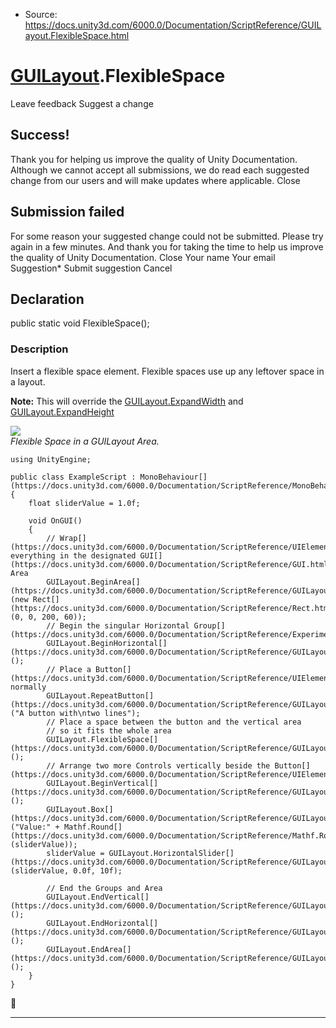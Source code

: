 * Source: https://docs.unity3d.com/6000.0/Documentation/ScriptReference/GUILayout.FlexibleSpace.html

#  [GUILayout](https://docs.unity3d.com/6000.0/Documentation/ScriptReference/GUILayout.html).FlexibleSpace
Leave feedback
Suggest a change
## Success!
Thank you for helping us improve the quality of Unity Documentation. Although we cannot accept all submissions, we do read each suggested change from our users and will make updates where applicable.
Close
## Submission failed
For some reason your suggested change could not be submitted. Please <a>try again</a> in a few minutes. And thank you for taking the time to help us improve the quality of Unity Documentation.
Close
Your name Your email Suggestion* Submit suggestion
Cancel
## Declaration
public static void FlexibleSpace(); 
### Description
Insert a flexible space element.
Flexible spaces use up any leftover space in a layout.  
  
**Note:** This will override the [GUILayout.ExpandWidth](https://docs.unity3d.com/6000.0/Documentation/ScriptReference/GUILayout.ExpandWidth.html) and [GUILayout.ExpandHeight](https://docs.unity3d.com/6000.0/Documentation/ScriptReference/GUILayout.ExpandHeight.html)  
  
![](https://docs.unity3d.com/6000.0/Documentation/StaticFiles/ScriptRefImages/GUILayoutFlexibleSpace.png)  
_Flexible Space in a GUILayout Area._
```
using UnityEngine;  
  
public class ExampleScript : MonoBehaviour[](https://docs.unity3d.com/6000.0/Documentation/ScriptReference/MonoBehaviour.html)
{
    float sliderValue = 1.0f;  
  
    void OnGUI()
    {
        // Wrap[](https://docs.unity3d.com/6000.0/Documentation/ScriptReference/UIElements.Wrap.html) everything in the designated GUI[](https://docs.unity3d.com/6000.0/Documentation/ScriptReference/GUI.html) Area
        GUILayout.BeginArea[](https://docs.unity3d.com/6000.0/Documentation/ScriptReference/GUILayout.BeginArea.html)(new Rect[](https://docs.unity3d.com/6000.0/Documentation/ScriptReference/Rect.html)(0, 0, 200, 60));
        // Begin the singular Horizontal Group[](https://docs.unity3d.com/6000.0/Documentation/ScriptReference/Experimental.GraphView.Group.html)
        GUILayout.BeginHorizontal[](https://docs.unity3d.com/6000.0/Documentation/ScriptReference/GUILayout.BeginHorizontal.html)();
        // Place a Button[](https://docs.unity3d.com/6000.0/Documentation/ScriptReference/UIElements.Button.html) normally
        GUILayout.RepeatButton[](https://docs.unity3d.com/6000.0/Documentation/ScriptReference/GUILayout.RepeatButton.html)("A button with\ntwo lines");
        // Place a space between the button and the vertical area
        // so it fits the whole area
        GUILayout.FlexibleSpace[](https://docs.unity3d.com/6000.0/Documentation/ScriptReference/GUILayout.FlexibleSpace.html)();
        // Arrange two more Controls vertically beside the Button[](https://docs.unity3d.com/6000.0/Documentation/ScriptReference/UIElements.Button.html)
        GUILayout.BeginVertical[](https://docs.unity3d.com/6000.0/Documentation/ScriptReference/GUILayout.BeginVertical.html)();
        GUILayout.Box[](https://docs.unity3d.com/6000.0/Documentation/ScriptReference/GUILayout.Box.html)("Value:" + Mathf.Round[](https://docs.unity3d.com/6000.0/Documentation/ScriptReference/Mathf.Round.html)(sliderValue));
        sliderValue = GUILayout.HorizontalSlider[](https://docs.unity3d.com/6000.0/Documentation/ScriptReference/GUILayout.HorizontalSlider.html)(sliderValue, 0.0f, 10f);  
  
        // End the Groups and Area
        GUILayout.EndVertical[](https://docs.unity3d.com/6000.0/Documentation/ScriptReference/GUILayout.EndVertical.html)();
        GUILayout.EndHorizontal[](https://docs.unity3d.com/6000.0/Documentation/ScriptReference/GUILayout.EndHorizontal.html)();
        GUILayout.EndArea[](https://docs.unity3d.com/6000.0/Documentation/ScriptReference/GUILayout.EndArea.html)();
    }
}

```

* * *
